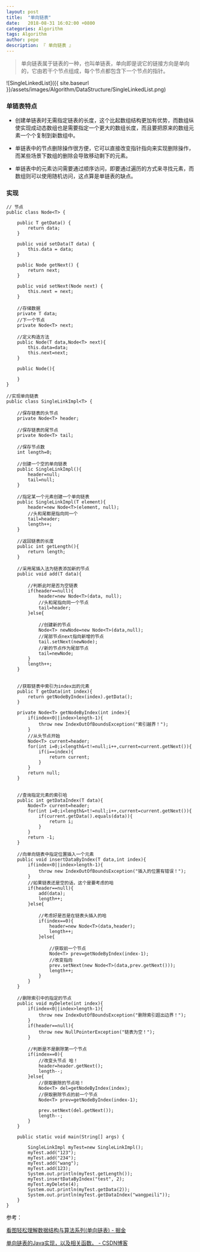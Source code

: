 ```yaml
---
layout: post
title:  "单向链表"
date:   2018-08-31 16:02:00 +0800
categories: Algorithm
tags: Algorithm
author: pepe
description: 『 单向链表 』
---
```



> 单向链表属于链表的一种，也叫单链表，单向即是说它的链接方向是单向的，它由若干个节点组成，每个节点都包含下一个节点的指针。

![SingleLinkedList]({{ site.baseurl }}/assets/images/Algorithm/DataStructure/SingleLinkedList.png)

### **单链表特点**

* 创建单链表时无需指定链表的长度，这个比起数组结构更加有优势，而数组纵使实现成动态数组也是需要指定一个更大的数组长度，而且要把原来的数组元素一个个复制到新数组中。

* 单链表中的节点删除操作很方便，它可以直接改变指针指向来实现删除操作，而某些场景下数组的删除会导致移动剩下的元素。

* 单链表中的元素访问需要通过顺序访问，即要通过遍历的方式来寻找元素，而数组则可以使用随机访问，这点算是单链表的缺点。

### **实现**

```
// 节点
public class Node<T> {
 
	public T getData() {
		return data;
	}
 
	public void setData(T data) {
		this.data = data;
	}
 
	public Node getNext() {
		return next;
	}
 
	public void setNext(Node next) {
		this.next = next;
	}
 
	//存储数据
	private T data;
	//下一个节点
	private Node<T> next;
	
	//定义构造方法
	public Node(T data,Node<T> next){
		this.data=data;
		this.next=next;
	}
	
	public Node(){
		
	}
}
```

```
//实现单向链表
public class SingleLinkImpl<T> {
 
	//保存链表的头节点
	private Node<T> header;
	
	//保存链表的尾节点
	private Node<T> tail;
	
	//保存节点数
	int length=0;
	
	//创建一个空的单向链表
	public SingleLinkImpl(){
		header=null;
		tail=null;
	}
	
	//指定某一个元素创建一个单向链表
	public SingleLinkImpl(T element){
		header=new Node<T>(element, null);
		//头和尾都是指向同一个
		tail=header;
		length++;
	}
	
	//返回链表的长度
	public int getLength(){
		return length;
	}
	
	//采用尾插入法为链表添加新的节点
	public void add(T data){
		
		//判断此时是否为空链表
		if(header==null){
			header=new Node<T>(data, null);
			//头和尾指向同一个节点
			tail=header;
		}else{
			
			//创建新的节点
			Node<T> newNode=new Node<T>(data,null);
			//尾部节点next指向新增的节点
			tail.setNext(newNode);
			//新的节点作为尾部节点
			tail=newNode;
		}
		length++;
	}
	
	
	//获取链表中索引为index出的元素
	public T getData(int index){
		return getNodeByIndex(index).getData();
	}
	
	private Node<T> getNodeByIndex(int index){
		if(index<0||index>length-1){
			throw new IndexOutOfBoundsException("索引越界！");
		}
		//从头节点开始
		Node<T> current=header;
		for(int i=0;i<length&¤t!=null;i++,current=current.getNext()){
			if(i==index){
				return current;
			}
		}
		return null;
	}
	
	
	//查询指定元素的索引哈
	public int getDataIndex(T data){
		Node<T> current=header;
		for(int i=0;i<length&¤t!=null;i++,current=current.getNext()){
			if(current.getData().equals(data)){
				return i;
			}
		}
		return -1;
	}
	
	//向单向链表中指定位置插入一个元素
	public void insertDataByIndex(T data,int index){
		if(index<0||index>length-1){
			throw new IndexOutOfBoundsException("插入的位置有错误！");
		}
		//如果链表还是空的话，这个是要考虑的哈
		if(header==null){
			add(data);
			length++;
		}else{
			
			//考虑好是否是在链表头插入的哈
			if(index==0){
				header=new Node<T>(data,header);
				length++;
			}else{
				
				//获取前一个节点
				Node<T> prev=getNodeByIndex(index-1);
				//改变指向
				prev.setNext(new Node<T>(data,prev.getNext()));
				length++;
			}
		}
	}
	
	//删除索引中的指定的节点
	public void myDelete(int index){
		if(index<0||index>length-1){
			throw new IndexOutOfBoundsException("删除索引超出边界！");
		}
		if(header==null){
			throw new NullPointerException("链表为空！");
		}
		
		//判断是不是删除第一个节点
		if(index==0){
			//改变头节点 哈！
			header=header.getNext();
			length--;
		}else{
			//获取删除的节点哈！
			Node<T> del=getNodeByIndex(index);
			//获取删除节点的前一个节点
			Node<T> prev=getNodeByIndex(index-1);
			
			prev.setNext(del.getNext());
			length--;
		}
	}
	
	public static void main(String[] args) {
		
		SingleLinkImpl myTest=new SingleLinkImpl();
		myTest.add("123");
		myTest.add("234");
		myTest.add("wang");
		myTest.add(123);
		System.out.println(myTest.getLength());
		myTest.insertDataByIndex("test", 2);
		myTest.myDelete(4);
		System.out.println(myTest.getData(2));
		System.out.println(myTest.getDataIndex("wangpeili"));
	}
}
```

参考：

[看图轻松理解数据结构与算法系列(单向链表) - 掘金](https://juejin.im/post/5b5914b26fb9a04fda4e1fef)

[单向链表的Java实现，以及相关函数。 - CSDN博客](https://blog.csdn.net/daguairen/article/details/52738510)





































